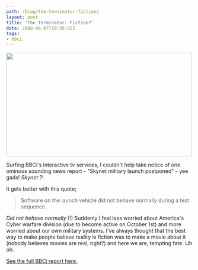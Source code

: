 ```yaml
---
path: /blog/the-terminator-fiction/
layout: post
title: 'The Terminator: Fiction?'
date: 2008-06-07T19:35:52Z
tags:
- bbci
---
```


<img class="alignnone size-full wp-image-245" title="terminator" src="http://uploads.psyked.co.uk/2008/06/terminator.jpg" alt="" width="500" height="280" />

Surfing BBCi's interactive tv services, I couldn't help take notice of one ominous sounding news report - "Skynet military launch postponed" - yee gads! <em>
Skynet</em> ?!

It gets better with this quote;
<blockquote>Software on the launch vehicle did not behave normally during a test sequence.</blockquote>
<em>Did not behave normally</em> (!) Suddenly I feel less worried about America's Cyber warfare division (due to become active on October 1st) and more worried about our own military systems.  I've always thought that the best way to make people believe reality is fiction was to make a movie about it (nobody believes movies are real, right?) and here we are, tempting fate. Uh oh.

<a href="http://news.bbc.co.uk/1/hi/sci/tech/7419751.stm" target="_blank">See the full BBCi report here.</a>